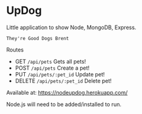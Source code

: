 # UpDog

Little application to show Node, MongoDB, Express. 

    They're Good Dogs Brent


Routes
- GET `/api/pets` Gets all pets!
- POST `/api/pets` Create a pet!
- PUT `/api/pets/:pet_id` Update pet!
- DELETE `/api/pets/:pet_id` Delete pet!

Available at: https://nodeupdog.herokuapp.com/

Node.js will need to be added/installed to run.

